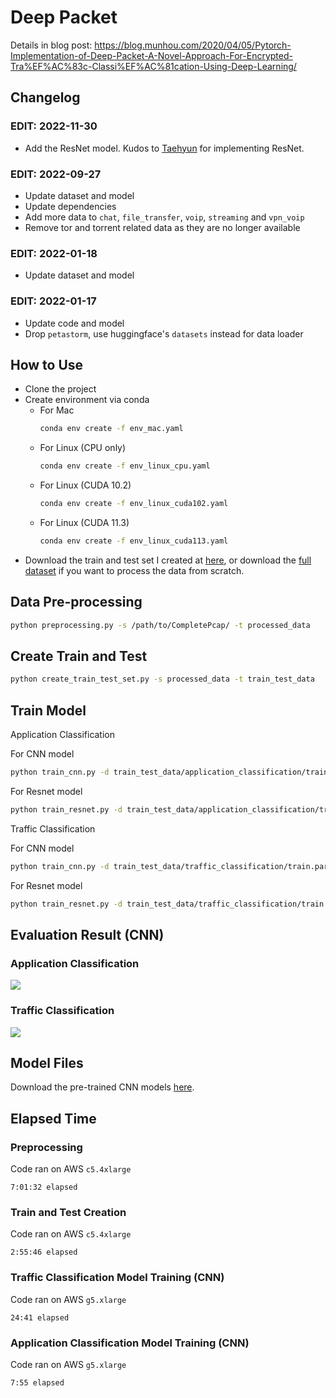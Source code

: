 # Deep Packet

Details in blog
post: https://blog.munhou.com/2020/04/05/Pytorch-Implementation-of-Deep-Packet-A-Novel-Approach-For-Encrypted-Tra%EF%AC%83c-Classi%EF%AC%81cation-Using-Deep-Learning/

## Changelog
### EDIT: 2022-11-30

* Add the ResNet model. Kudos to [Taehyun](https://github.com/thkim0022) for implementing ResNet. 

### EDIT: 2022-09-27

* Update dataset and model
* Update dependencies
* Add more data to `chat`, `file_transfer`, `voip`, `streaming` and `vpn_voip`
* Remove tor and torrent related data as they are no longer available

### EDIT: 2022-01-18

* Update dataset and model

### EDIT: 2022-01-17

* Update code and model
* Drop `petastorm`, use huggingface's `datasets` instead for data loader

## How to Use

* Clone the project
* Create environment via conda
    * For Mac
      ```bash
      conda env create -f env_mac.yaml
      ```
    * For Linux (CPU only)
      ```bash
      conda env create -f env_linux_cpu.yaml
      ```
    * For Linux (CUDA 10.2)
      ```bash
      conda env create -f env_linux_cuda102.yaml
      ```
    * For Linux (CUDA 11.3)
      ```bash
      conda env create -f env_linux_cuda113.yaml
      ```
* Download the train and test set I created
  at [here](https://drive.google.com/file/d/1EF2MYyxMOWppCUXlte8lopkytMyiuQu_/view?usp=sharing), or download
  the [full dataset](https://www.unb.ca/cic/datasets/vpn.html) if you want to process the data from scratch.

## Data Pre-processing

```bash
python preprocessing.py -s /path/to/CompletePcap/ -t processed_data
```

## Create Train and Test

```bash
python create_train_test_set.py -s processed_data -t train_test_data
```

## Train Model

Application Classification

For CNN model

```bash
python train_cnn.py -d train_test_data/application_classification/train.parquet -m model/application_classification.cnn.model -t app
```

For Resnet model

```bash
python train_resnet.py -d train_test_data/application_classification/train.parquet -m model/application_classification.cnn.model -t app
```

Traffic Classification

For CNN model

```bash
python train_cnn.py -d train_test_data/traffic_classification/train.parquet -m model/traffic_classification.cnn.model -t traffic
```

For Resnet model
```bash
python train_resnet.py -d train_test_data/traffic_classification/train.parquet -m model/traffic_classification.cnn.model -t traffic
```

## Evaluation Result (CNN)

### Application Classification

![](https://blog.munhou.com/images/deep-packet/cnn_app_classification.png)

### Traffic Classification

![](https://blog.munhou.com/images/deep-packet/cnn_traffic_classification.png)

## Model Files

Download the pre-trained CNN
models [here](https://drive.google.com/file/d/1LFrx2us11cNqIDm_yWcfMES5ypvAgpmC/view?usp=sharing).

## Elapsed Time

### Preprocessing

Code ran on AWS `c5.4xlarge`

```
7:01:32 elapsed
```

### Train and Test Creation

Code ran on AWS `c5.4xlarge`

```
2:55:46 elapsed
```

### Traffic Classification Model Training (CNN)

Code ran on AWS `g5.xlarge`

```
24:41 elapsed
```

### Application Classification Model Training (CNN)

Code ran on AWS `g5.xlarge`

```
7:55 elapsed
```
